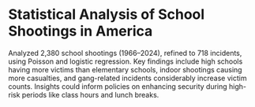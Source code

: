 # Statistical Analysis of School Shootings in America
Analyzed 2,380 school shootings (1966–2024), refined to 718 incidents, using Poisson and logistic regression.
Key findings include high schools having more victims than elementary schools, indoor shootings causing more casualties, and gang-related incidents considerably increase victim counts. Insights could inform policies on enhancing security during high-risk periods like class hours and lunch breaks.
